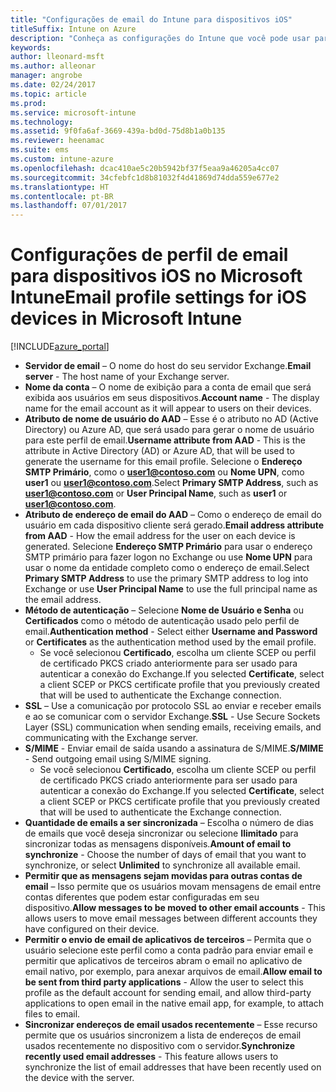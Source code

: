 ```yaml
---
title: "Configurações de email do Intune para dispositivos iOS"
titleSuffix: Intune on Azure
description: "Conheça as configurações do Intune que você pode usar para configurar as conexões de email em dispositivos iOS."
keywords: 
author: lleonard-msft
ms.author: alleonar
manager: angrobe
ms.date: 02/24/2017
ms.topic: article
ms.prod: 
ms.service: microsoft-intune
ms.technology: 
ms.assetid: 9f0fa6af-3669-439a-bd0d-75d8b1a0b135
ms.reviewer: heenamac
ms.suite: ems
ms.custom: intune-azure
ms.openlocfilehash: dcac410ae5c20b5942bf37f5eaa9a46205a4cc07
ms.sourcegitcommit: 34cfebfc1d8b81032f4d41869d74dda559e677e2
ms.translationtype: HT
ms.contentlocale: pt-BR
ms.lasthandoff: 07/01/2017
---
```

# <span data-ttu-id="f8214-103">Configurações de perfil de email para dispositivos iOS no Microsoft Intune</span><span class="sxs-lookup"><span data-stu-id="f8214-103">Email profile settings for iOS devices in Microsoft Intune</span></span>
<a id="email-profile-settings-for-ios-devices-in-microsoft-intune" class="xliff"></a>

[!INCLUDE[azure_portal](./includes/azure_portal.md)]



- <span data-ttu-id="f8214-104">**Servidor de email** – O nome do host do seu servidor Exchange.</span><span class="sxs-lookup"><span data-stu-id="f8214-104">**Email server** - The host name of your Exchange server.</span></span>
- <span data-ttu-id="f8214-105">**Nome da conta** – O nome de exibição para a conta de email que será exibida aos usuários em seus dispositivos.</span><span class="sxs-lookup"><span data-stu-id="f8214-105">**Account name** - The display name for the email account as it will appear to users on their devices.</span></span>
- <span data-ttu-id="f8214-106">**Atributo de nome de usuário do AAD** – Esse é o atributo no AD (Active Directory) ou Azure AD, que será usado para gerar o nome de usuário para este perfil de email.</span><span class="sxs-lookup"><span data-stu-id="f8214-106">**Username attribute from AAD** - This is the attribute in Active Directory (AD) or Azure AD, that will be used to generate the username for this email profile.</span></span> <span data-ttu-id="f8214-107">Selecione o **Endereço SMTP Primário**, como o **user1@contoso.com** ou **Nome UPN**, como **user1** ou **user1@contoso.com**.</span><span class="sxs-lookup"><span data-stu-id="f8214-107">Select **Primary SMTP Address**, such as **user1@contoso.com** or **User Principal Name**, such as **user1** or **user1@contoso.com**.</span></span>
- <span data-ttu-id="f8214-108">**Atributo de endereço de email do AAD** – Como o endereço de email do usuário em cada dispositivo cliente será gerado.</span><span class="sxs-lookup"><span data-stu-id="f8214-108">**Email address attribute from AAD** - How the email address for the user on each device is generated.</span></span> <span data-ttu-id="f8214-109">Selecione **Endereço SMTP Primário** para usar o endereço SMTP primário para fazer logon no Exchange ou use **Nome UPN** para usar o nome da entidade completo como o endereço de email.</span><span class="sxs-lookup"><span data-stu-id="f8214-109">Select **Primary SMTP Address** to use the primary SMTP address to log into Exchange or use **User Principal Name** to use the full principal name as the email address.</span></span>
- <span data-ttu-id="f8214-110">**Método de autenticação** – Selecione **Nome de Usuário e Senha** ou **Certificados** como o método de autenticação usado pelo perfil de email.</span><span class="sxs-lookup"><span data-stu-id="f8214-110">**Authentication method** - Select either **Username and Password** or **Certificates** as the authentication method used by the email profile.</span></span>
    - <span data-ttu-id="f8214-111">Se você selecionou **Certificado**, escolha um cliente SCEP ou perfil de certificado PKCS criado anteriormente para ser usado para autenticar a conexão do Exchange.</span><span class="sxs-lookup"><span data-stu-id="f8214-111">If you selected **Certificate**, select a client SCEP or PKCS certificate profile that you previously created that will be used to authenticate the Exchange connection.</span></span>
- <span data-ttu-id="f8214-112">**SSL** – Use a comunicação por protocolo SSL ao enviar e receber emails e ao se comunicar com o servidor Exchange.</span><span class="sxs-lookup"><span data-stu-id="f8214-112">**SSL** - Use Secure Sockets Layer (SSL) communication when sending emails, receiving emails, and communicating with the Exchange server.</span></span>
- <span data-ttu-id="f8214-113">**S/MIME** - Enviar email de saída usando a assinatura de S/MIME.</span><span class="sxs-lookup"><span data-stu-id="f8214-113">**S/MIME** - Send outgoing email using S/MIME signing.</span></span>
    - <span data-ttu-id="f8214-114">Se você selecionou **Certificado**, escolha um cliente SCEP ou perfil de certificado PKCS criado anteriormente para ser usado para autenticar a conexão do Exchange.</span><span class="sxs-lookup"><span data-stu-id="f8214-114">If you selected **Certificate**, select a client SCEP or PKCS certificate profile that you previously created that will be used to authenticate the Exchange connection.</span></span>
- <span data-ttu-id="f8214-115">**Quantidade de emails a ser sincronizada** – Escolha o número de dias de emails que você deseja sincronizar ou selecione **Ilimitado** para sincronizar todas as mensagens disponíveis.</span><span class="sxs-lookup"><span data-stu-id="f8214-115">**Amount of email to synchronize** - Choose the number of days of email that you want to synchronize, or select **Unlimited** to synchronize all available email.</span></span>
- <span data-ttu-id="f8214-116">**Permitir que as mensagens sejam movidas para outras contas de email** – Isso permite que os usuários movam mensagens de email entre contas diferentes que podem estar configuradas em seu dispositivo.</span><span class="sxs-lookup"><span data-stu-id="f8214-116">**Allow messages to be moved to other email accounts** - This allows users to move email messages between different accounts they have configured on their device.</span></span>
- <span data-ttu-id="f8214-117">**Permitir o envio de email de aplicativos de terceiros** – Permita que o usuário selecione este perfil como a conta padrão para enviar email e permitir que aplicativos de terceiros abram o email no aplicativo de email nativo, por exemplo, para anexar arquivos de email.</span><span class="sxs-lookup"><span data-stu-id="f8214-117">**Allow email to be sent from third party applications** - Allow the user to select this profile as the default account for sending email, and allow third-party applications to open email in the native email app, for example, to attach files to email.</span></span>
- <span data-ttu-id="f8214-118">**Sincronizar endereços de email usados recentemente** – Esse recurso permite que os usuários sincronizem a lista de endereços de email usados recentemente no dispositivo com o servidor.</span><span class="sxs-lookup"><span data-stu-id="f8214-118">**Synchronize recently used email addresses** - This feature allows users to synchronize the list of email addresses that have been recently used on the device with the server.</span></span>
